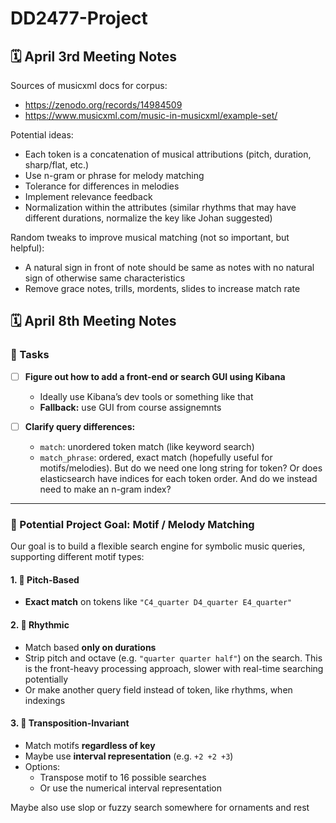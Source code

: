 # DD2477-Project

## 🗓️ April 3rd Meeting Notes

Sources of musicxml docs for corpus:
- https://zenodo.org/records/14984509
- https://www.musicxml.com/music-in-musicxml/example-set/

Potential ideas:
- Each token is a concatenation of musical attributions (pitch, duration, sharp/flat, etc.)
- Use n-gram or phrase for melody matching
- Tolerance for differences in melodies
- Implement relevance feedback
- Normalization within the attributes (similar rhythms that may have different durations, normalize the key like Johan suggested)

Random tweaks to improve musical matching (not so important, but helpful):
- A natural sign in front of note should be same as notes with no natural sign of otherwise same characteristics
- Remove grace notes, trills, mordents, slides to increase match rate

## 🗓️ April 8th Meeting Notes

### 🎯 Tasks
- [ ] **Figure out how to add a front-end or search GUI using Kibana**  
  - Ideally use Kibana’s dev tools or something like that
  - **Fallback:** use GUI from course assignemnts

- [ ] **Clarify query differences:**
  - `match`: unordered token match (like keyword search)
  - `match_phrase`: ordered, exact match (hopefully useful for motifs/melodies). But do we need one long string for token? Or does elasticsearch have indices for each token order. And do we instead need to make an n-gram index?

---

### 🧠 Potential Project Goal: Motif / Melody Matching

Our goal is to build a flexible search engine for symbolic music queries, supporting different motif types:

#### 1. 🎼 Pitch-Based
- **Exact match** on tokens like `"C4_quarter D4_quarter E4_quarter"`

#### 2. 🥁 Rhythmic
- Match based **only on durations**
- Strip pitch and octave (e.g. `"quarter quarter half"`) on the search. This is the front-heavy processing approach, slower with real-time searching potentially
- Or make another query field instead of token, like rhythms, when indexings 

#### 3. 🔁 Transposition-Invariant
- Match motifs **regardless of key**
- Maybe use **interval representation** (e.g. `+2 +2 +3`)
- Options:
  - Transpose motif to 16 possible searches
  - Or use the numerical interval representation

 Maybe also use slop or fuzzy search somewhere for ornaments and rest 
